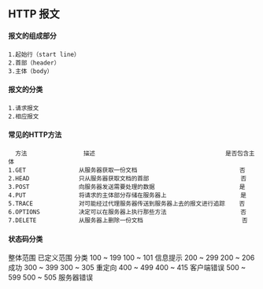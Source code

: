##  HTTP 报文

#### 报文的组成部分
	1.起始行（start line）
	2.首部（header）
	3.主体（body）

#### 报文的分类
	1.请求报文
	2.相应报文

#### 常见的HTTP方法
	  方法 				描述									   是否包含主体
	1.GET 				从服务器获取一份文档						       否
	2.HEAD				只从服务器获取文档的首部				          否
	3.POST				向服务器发送需要处理的数据				         是
	4.PUT			    将请求的主体部分存储在服务器上 			        是
	5.TRACE				对可能经过代理服务器传送到服务器上去的报文进行追踪    否
	6.OPTIONS			决定可以在服务器上执行那些方法					    否
	7.DELETE			从服务器上删除一份文档							   否


#### 状态码分类
整体范围     			  已定义范围				  		分类
100 ~ 199				100 ~ 101					 		信息提示
200 ~ 299				200 ~ 206					 		成功
300 ~ 399				300 ~ 305					 		重定向
400 ~ 499				400 ~ 415					 		客户端错误
500 ~ 599 			   500 ~ 505				     		服务器错误